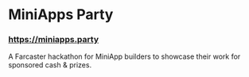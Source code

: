 # MiniApps Party

### https://miniapps.party

A Farcaster hackathon for MiniApp builders to showcase their work for sponsored cash & prizes.
